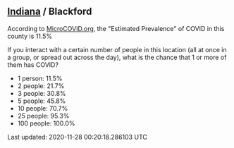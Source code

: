 
## [Indiana](/united-states/indiana) / Blackford

According to [MicroCOVID.org](http://microcovid.org),
the "Estimated Prevalence" of COVID in this county is 11.5%

If you interact with a certain number of people in this location
(all at once in a group, or spread out across the day), what is the chance that
1 or more of them has COVID?

- 1 person: 11.5%
- 2 people: 21.7%
- 3 people: 30.8%
- 5 people: 45.8%
- 10 people: 70.7%
- 25 people: 95.3%
- 100 people: 100.0%

Last updated: 2020-11-28 00:20:18.286103 UTC

